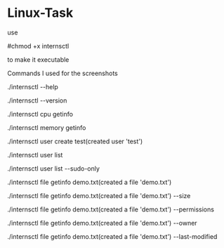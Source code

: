 # Linux-Task
use 

#chmod +x internsctl	

to make it executable

Commands I used for the screenshots	

./internsctl --help	

./internsctl --version

./internsctl cpu getinfo

./internsctl memory getinfo

./internsctl user create test(created user 'test')

./internsctl user list

./internsctl user list --sudo-only

./internsctl file getinfo demo.txt(created a file 'demo.txt')

./internsctl file getinfo demo.txt(created a file 'demo.txt') --size

./internsctl file getinfo demo.txt(created a file 'demo.txt') --permissions

./internsctl file getinfo demo.txt(created a file 'demo.txt') --owner

./internsctl file getinfo demo.txt(created a file 'demo.txt') --last-modified
